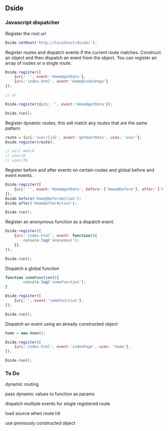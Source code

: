 ## Dside
### Javascript dispatcher

Register the root uri
```javascript
Dside.setRoot('http://localhost/dside/');
```

Register routes and dispatch events if the current route matches.
Construct an object and then dispatch an event from the object.
You can register an array of routes or a single route.
```javascript
Dside.register([
	{uri: '', event:'Home@getData'},
	{uri:'index.html', event:'Home@indexPage'}
]);

// or

Dside.register({uri: '', event:'Home@getData'});

Dside.run();

```

Register dynamic routes, this will match any routes that are the same pattern
```javascript
route = {uri:'user/{id}', event:'getUserData', uses: 'user'};
Dside.register(route);

// will match
// user/6
// user/76
```

Register before and after events on certain routes and global before and event events.
```javascript
Dside.register([
	{uri: '', event:'Home@getData', before: ['Home@before'], after: ['Home@after']},
]);
Dside.before('Home@beforeAction');
Dside.after('Home@afterAction');

Dside.run();
```

Register an anonymous function as a dispatch event.
```javascript
Dside.register([
	{uri:'index.html', event: function(){
		console.log('anonymous');
	}},
]);

Dside.run();
```

Dispatch a global function
```javascript
function someFunction(){
		console.log('someFunction');
}

Dside.register([
	{uri:'', event:'someFunction'},
]);

Dside.run();
```

Dispatch an event using an already constructed object
```javascript
home = new Home();

Dside.register([
	{uri:'index.html', event:'indexPage', uses: 'home'},
]);

Dside.run();
```

### To Do
dynamic routing  

pass dynamic values to function as params  

dispatch multiple events for single registered route  

load source when route hit  

use previously constructed object  
